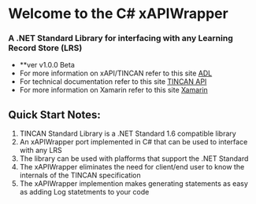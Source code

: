 
# Welcome to the C# xAPIWrapper
### A .NET Standard Library for interfacing with any Learning Record Store (LRS)
- **ver v1.0.0 Beta
- For more information on xAPI/TINCAN refer to this site [ADL](https://www.adlnet.gov/adl-research/performance-tracking-analysis/experience-api/)
- For technical documentation refer to this site [TINCAN API](http://tincanapi.com/)
- For more information on Xamarin refer to this site [Xamarin](http://www.xamarin.com/)

## Quick Start Notes:
1. TINCAN Standard Library is a .NET Standard 1.6 compatible library
2. An xAPIWrapper port implemented in C# that can be used to interface with any LRS
3. The library can be used with plafforms that support the .NET Standard
4. The xAPIWrapper eliminates the need for client/end user to know the internals of the TINCAN specification
5. The xAPIWrapper implemention makes generating statements as easy as adding Log statetments to your code
